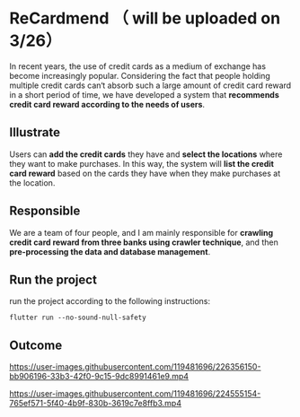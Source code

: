 # ReCardmend （ will be uploaded on 3/26）
In recent years, the use of credit cards as a medium of exchange has become increasingly popular. Considering the fact that people holding multiple credit cards can‘t absorb such a large amount of credit card reward in a short period of time, we have developed a system that **recommends credit card reward according to the needs of users**.
## Illustrate
Users can **add the credit cards** they have and **select the locations** where they want to make purchases. In this way, the system will **list the credit card reward** based on the cards they have when they make purchases at the location.
## Responsible
We are a team of four people, and I am mainly responsible for **crawling credit card reward from three banks using crawler technique**, and then **pre-processing the data and database management**.
## Run the project
run the project according to the following instructions:
```
flutter run --no-sound-null-safety
```
## Outcome




https://user-images.githubusercontent.com/119481696/226356150-bb906196-33b3-42f0-9c15-9dc8991461e9.mp4






https://user-images.githubusercontent.com/119481696/224555154-765ef571-5f40-4b9f-830b-3619c7e8ffb3.mp4

